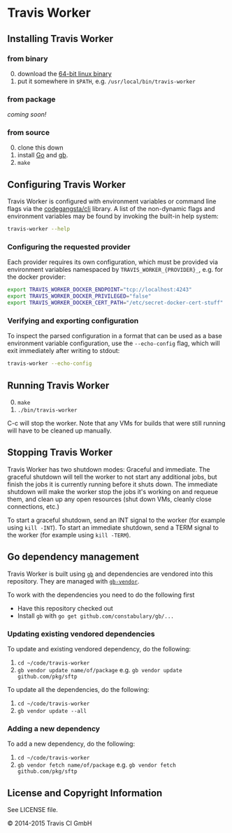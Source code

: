 # Travis Worker

## Installing Travis Worker

### from binary

0. download the [64-bit linux
   binary](https://travis-worker-artifacts.s3.amazonaws.com/travis-ci/worker/v0.4.3/build/linux/amd64/travis-worker)
0. put it somewhere in `$PATH`, e.g. `/usr/local/bin/travis-worker`

### from package

*coming soon!*

### from source
0. clone this down
0. install [Go](http://golang.org) and [gb](https://github.com/constabulary/gb).
0. `make`

## Configuring Travis Worker

Travis Worker is configured with environment variables or command line flags via
the [codegangsta/cli](https://github.com/codegangsta/cli) library.  A list of
the non-dynamic flags and environment variables may be found by invoking the
built-in help system:

``` bash
travis-worker --help
```

### Configuring the requested provider

Each provider requires its own configuration, which must be provided via
environment variables namespaced by `TRAVIS_WORKER_{PROVIDER}_`, e.g. for the
docker provider:

``` bash
export TRAVIS_WORKER_DOCKER_ENDPOINT="tcp://localhost:4243"
export TRAVIS_WORKER_DOCKER_PRIVILEGED="false"
export TRAVIS_WORKER_DOCKER_CERT_PATH="/etc/secret-docker-cert-stuff"
```

### Verifying and exporting configuration

To inspect the parsed configuration in a format that can be used as a base
environment variable configuration, use the `--echo-config` flag, which will
exit immediately after writing to stdout:

``` bash
travis-worker --echo-config
```

## Running Travis Worker

0. `make`
0. `./bin/travis-worker`

C-c will stop the worker. Note that any VMs for builds that were still running
will have to be cleaned up manually.

## Stopping Travis Worker

Travis Worker has two shutdown modes: Graceful and immediate. The graceful
shutdown will tell the worker to not start any additional jobs, but finish the
jobs it is currently running before it shuts down. The immediate shutdown will
make the worker stop the jobs it's working on and requeue them, and clean up any
open resources (shut down VMs, cleanly close connections, etc.)

To start a graceful shutdown, send an INT signal to the worker (for example
using `kill -INT`). To start an immediate shutdown, send a TERM signal to the
worker (for example using `kill -TERM`).

## Go dependency management

Travis Worker is built using [`gb`](http://getgb.io) and dependencies
are vendored into this repository. They are managed with
[`gb-vendor`](http://godoc.org/github.com/constabulary/gb/cmd/gb-vendor).

To work with the dependencies you need to do the following first

- Have this repository checked out
- Install `gb` with `go get github.com/constabulary/gb/...`

### Updating existing vendored dependencies

To update and existing vendored dependency, do the following:

1. `cd ~/code/travis-worker`
2. `gb vendor update name/of/package` e.g. `gb vendor update github.com/pkg/sftp`

To update all the dependencies, do the following:

1. `cd ~/code/travis-worker`
2. `gb vendor update --all`

### Adding a new dependency

To add a new dependency, do the following:

1. `cd ~/code/travis-worker`
2. `gb vendor fetch name/of/package` e.g. `gb vendor fetch github.com/pkg/sftp`

## License and Copyright Information

See LICENSE file.

© 2014-2015 Travis CI GmbH
